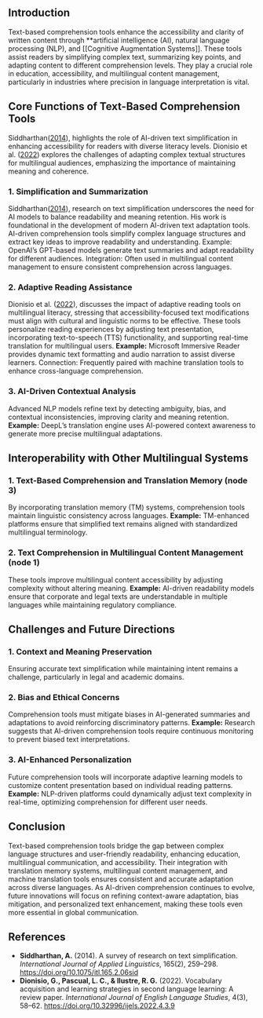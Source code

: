 ## **Introduction**
Text-based comprehension tools enhance the accessibility and clarity of written content through **artificial intelligence (AI), natural language processing (NLP), and [[Cognitive Augmentation Systems]]. These tools assist readers by simplifying complex text, summarizing key points, and adapting content to different comprehension levels. They play a crucial role in education, accessibility, and multilingual content management, particularly in industries where precision in language interpretation is vital.

## Core Functions of Text-Based Comprehension Tools
Siddharthan([2014](https://citeseerx.ist.psu.edu/document?repid=rep1&type=pdf&doi=8a30f16ed3a83734c4ec087191401a8f241aa3a9)), highlights the role of AI-driven text simplification in enhancing accessibility for readers with diverse literacy levels. Dionisio et al. ([2022](https://www.researchgate.net/publication/362036405_Vocabulary_Acquisition_and_Learning_Strategies_in_Second_Language_Learning_A_Review_Paper)) explores the challenges of adapting complex textual structures for multilingual audiences, emphasizing the importance of maintaining meaning and coherence.

### 1. Simplification and Summarization
Siddharthan([2014](https://citeseerx.ist.psu.edu/document?repid=rep1&type=pdf&doi=8a30f16ed3a83734c4ec087191401a8f241aa3a9)), research on text simplification underscores the need for AI models to balance readability and meaning retention. His work is foundational in the development of modern AI-driven text adaptation tools.
AI-driven comprehension tools simplify complex language structures and extract key ideas to improve readability and understanding.
Example: OpenAI’s GPT-based models generate text summaries and adapt readability for different audiences.
Integration: Often used in multilingual content management to ensure consistent comprehension across languages.

### 2. Adaptive Reading Assistance
Dionisio et al. ([2022](https://www.researchgate.net/publication/362036405_Vocabulary_Acquisition_and_Learning_Strategies_in_Second_Language_Learning_A_Review_Paper)), discusses the impact of adaptive reading tools on multilingual literacy, stressing that accessibility-focused text modifications must align with cultural and linguistic norms to be effective.
These tools personalize reading experiences by adjusting text presentation, incorporating text-to-speech (TTS) functionality, and supporting real-time translation for multilingual users.
**Example:** Microsoft Immersive Reader provides dynamic text formatting and audio narration to assist diverse learners.
Connection: Frequently paired with machine translation tools to enhance cross-language comprehension.

### 3. AI-Driven Contextual Analysis
Advanced NLP models refine text by detecting ambiguity, bias, and contextual inconsistencies, improving clarity and meaning retention.
**Example:**  DeepL’s translation engine uses AI-powered context awareness to generate more precise multilingual adaptations.

## Interoperability with Other Multilingual Systems

### 1. Text-Based Comprehension and Translation Memory (node 3)
By incorporating translation memory (TM) systems, comprehension tools maintain linguistic consistency across languages.
**Example:**  TM-enhanced platforms ensure that simplified text remains aligned with standardized multilingual terminology.

### 2. Text Comprehension in Multilingual Content Management (node 1)
These tools improve multilingual content accessibility by adjusting complexity without altering meaning.
**Example:**  AI-driven readability models ensure that corporate and legal texts are understandable in multiple languages while maintaining regulatory compliance.

## Challenges and Future Directions

### 1. Context and Meaning Preservation
Ensuring accurate text simplification while maintaining intent remains a challenge, particularly in legal and academic domains.

### 2. Bias and Ethical Concerns
Comprehension tools must mitigate biases in AI-generated summaries and adaptations to avoid reinforcing discriminatory patterns.
**Example:** Research suggests that AI-driven comprehension tools require continuous monitoring to prevent biased text interpretations.

### 3. AI-Enhanced Personalization
Future comprehension tools will incorporate adaptive learning models to customize content presentation based on individual reading patterns.
**Example:**  NLP-driven platforms could dynamically adjust text complexity in real-time, optimizing comprehension for different user needs.

## Conclusion
Text-based comprehension tools bridge the gap between complex language structures and user-friendly readability, enhancing education, multilingual communication, and accessibility. Their integration with translation memory systems, multilingual content management, and machine translation tools ensures consistent and accurate adaptation across diverse languages. As AI-driven comprehension continues to evolve, future innovations will focus on refining context-aware adaptation, bias mitigation, and personalized text enhancement, making these tools even more essential in global communication.

## References
- **Siddharthan, A.** (2014). A survey of research on text simplification. _International Journal of Applied Linguistics_, 165(2), 259–298. https://doi.org/10.1075/itl.165.2.06sid​
- **Dionisio, G., Pascual, L. C., & Ilustre, R. G.** (2022). Vocabulary acquisition and learning strategies in second language learning: A review paper. _International Journal of English Language Studies_, 4(3), 58–62. https://doi.org/10.32996/ijels.2022.4.3.9​
